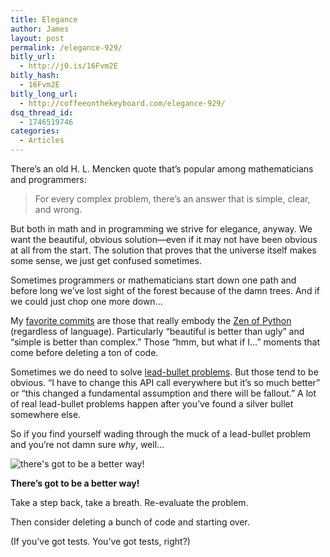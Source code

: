 ```yaml
---
title: Elegance
author: James
layout: post
permalink: /elegance-929/
bitly_url:
  - http://j0.is/16Fvm2E
bitly_hash:
  - 16Fvm2E
bitly_long_url:
  - http://coffeeonthekeyboard.com/elegance-929/
dsq_thread_id:
  - 1746519746
categories:
  - Articles
---
```

There&#8217;s an old H. L. Mencken quote that&#8217;s popular among mathematicians and programmers:

> For every complex problem, there&#8217;s an answer that is simple, clear, and wrong. 

But both in math and in programming we strive for elegance, anyway. We want the beautiful, obvious solution&mdash;even if it may not have been obvious at all from the start. The solution that proves that the universe itself makes some sense, we just get confused sometimes.

Sometimes programmers or mathematicians start down one path and before long we&#8217;ve lost sight of the forest because of the damn trees. And if we could just chop one more down&#8230;

My [favorite commits][1] are those that really embody the [Zen of Python][2] (regardless of language). Particularly &#8220;beautiful is better than ugly&#8221; and &#8220;simple is better than complex.&#8221; Those &#8220;hmm, but what if I&#8230;&#8221; moments that come before deleting a ton of code.

Sometimes we do need to solve [lead-bullet problems][3]. But those tend to be obvious. &#8220;I have to change this API call everywhere but it&#8217;s so much better&#8221; or &#8220;this changed a fundamental assumption and there will be fallout.&#8221; A lot of real lead-bullet problems happen after you&#8217;ve found a silver bullet somewhere else.

So if you find yourself wading through the muck of a lead-bullet problem and you&#8217;re not damn sure *why*, well&#8230;

<img alt="there's got to be a better way!" title="there's got to be a better way!" src="http://i.imgur.com/Qarv8.gif" style="display: block; margin: 0 auto;" />

**There&#8217;s got to be a better way!**

Take a step back, take a breath. Re-evaluate the problem.

Then consider deleting a bunch of code and starting over.

(If you&#8217;ve got tests. You&#8217;ve got tests, right?)

 [1]: https://github.com/mozilla/kitsune/commit/6fd4384f4
 [2]: http://www.python.org/dev/peps/pep-0020/
 [3]: http://bhorowitz.com/2011/10/26/lead-bullets/